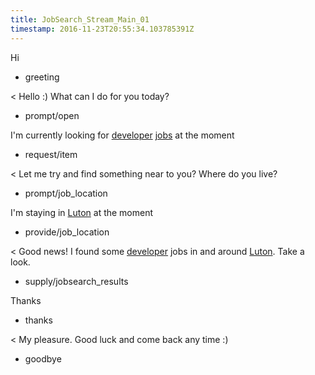 ```yaml
---
title: JobSearch_Stream_Main_01
timestamp: 2016-11-23T20:55:34.103785391Z
---
```

Hi
* greeting

< Hello :) What can I do for you today?
* prompt/open

I'm currently looking for [developer](jobrole) [jobs](item_type) at the moment
* request/item

< Let me try and find something near to you? Where do you live?
* prompt/job_location

I'm staying in [Luton](location) at the moment
* provide/job_location

< Good news! I found some [developer](jobrole) jobs in and around [Luton](location). Take a look.
* supply/jobsearch_results

Thanks
* thanks

< My pleasure. Good luck and come back any time :)
* goodbye
